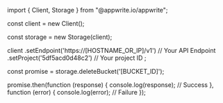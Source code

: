 import { Client, Storage } from "@appwrite.io/appwrite";

const client = new Client();

const storage = new Storage(client);

client
    .setEndpoint('https://[HOSTNAME_OR_IP]/v1') // Your API Endpoint
    .setProject('5df5acd0d48c2') // Your project ID
;

const promise = storage.deleteBucket('[BUCKET_ID]');

promise.then(function (response) {
    console.log(response); // Success
}, function (error) {
    console.log(error); // Failure
});